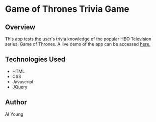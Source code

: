 # Game of Thrones Trivia Game

## Overview

This app tests the user's trivia knowledge of the popular HBO Television series, Game of Thrones.  A live demo of the app can be accessed [here.](https://packleader206.github.io/TriviaGame/)

## Technologies Used

- HTML
- CSS
- Javascript
- JQuery

## Author

Al Young
